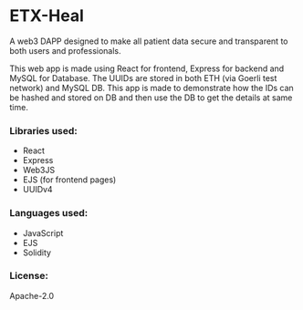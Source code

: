 # ETX-Heal

A web3 DAPP designed to make all patient data secure and transparent to both users and professionals.

This web app is made using React for frontend, Express for backend and MySQL for Database. The UUIDs are stored in both ETH (via Goerli test network) and MySQL DB. This app is made to demonstrate how the IDs can be hashed and stored on DB and then use the DB to get the details at same time.

### Libraries used:
 - React
 - Express
 - Web3JS
 - EJS (for frontend pages)
 - UUIDv4

### Languages used:
 - JavaScript
 - EJS
 - Solidity

### License:
Apache-2.0
